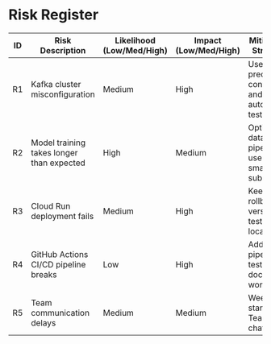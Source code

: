  # Risk Register

| ID | Risk Description                               | Likelihood (Low/Med/High) | Impact (Low/Med/High) | Mitigation Strategy                          |
|----|-----------------------------------------------|---------------------------|------------------------|----------------------------------------------|
| R1 | Kafka cluster misconfiguration                | Medium                    | High                   | Use predefined configs and automated tests    |
| R2 | Model training takes longer than expected     | High                      | Medium                 | Optimize data pipeline; use smaller subsets   |
| R3 | Cloud Run deployment fails                    | Medium                    | High                   | Keep rollback versions; test infra locally    |
| R4 | GitHub Actions CI/CD pipeline breaks          | Low                       | High                   | Add pipeline tests; document workflows        |
| R5 | Team communication delays                     | Medium                    | Medium                 | Weekly standups; Teams chat SLAs              |

